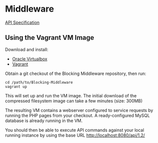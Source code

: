 Middleware
==========

[API Specification](https://wiki.openrightsgroup.org/wiki/Censorship_Monitoring_Project_API) 

Using the Vagrant VM Image
--------------------------

Download and install:

* [Oracle Virtualbox](https://www.virtualbox.org/wiki/Downloads)
* [Vagrant](https://www.vagrantup.com/downloads.html)

Obtain a git checkout of the Blocking Middleware repository, then run:

    cd /path/to/Blocking-Middleware
    vagrant up

This will set up and run the VM image. The initial download of the compressed filesystem image can take a few minutes (size: 300MB)

The resulting VM contains a webserver configured to service requests by running the PHP pages from your checkout.  A ready-configured MySQL database is already running in the VM.

You should then be able to execute API commands against your local running instance by
using the base URL [http://localhost:8080/api/1.2/](http://localhost:8080/api/1.2/)


